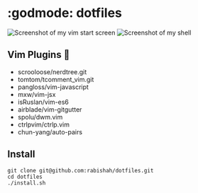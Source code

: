 # :godmode: dotfiles

![Screenshot of my vim start screen](http://i.imgur.com/eBAYLWB.png)
![Screenshot of my shell](http://i.imgur.com/wpPmPG9.png)

## Vim Plugins :pray:

- scrooloose/nerdtree.git
- tomtom/tcomment_vim.git
- pangloss/vim-javascript
- mxw/vim-jsx
- isRuslan/vim-es6
- airblade/vim-gitgutter
- spolu/dwm.vim
- ctrlpvim/ctrlp.vim
- chun-yang/auto-pairs

Install
-------
```
git clone git@github.com:rabishah/dotfiles.git
cd dotfiles  
./install.sh
```

